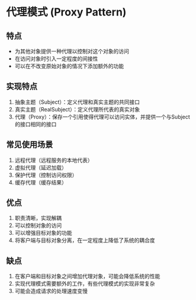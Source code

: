 # 代理模式 (Proxy Pattern)

## 特点
- 为其他对象提供一种代理以控制对这个对象的访问
- 在访问对象时引入一定程度的间接性
- 可以在不改变原始对象的情况下添加额外的功能

## 实现特点
1. 抽象主题（Subject）：定义代理和真实主题的共同接口
2. 真实主题（RealSubject）：定义代理所代表的真实对象
3. 代理（Proxy）：保存一个引用使得代理可以访问实体，并提供一个与Subject的接口相同的接口

## 常见使用场景
1. 远程代理（远程服务的本地代表）
2. 虚拟代理（延迟加载）
3. 保护代理（控制访问权限）
4. 缓存代理（缓存结果）

## 优点
1. 职责清晰，实现解耦
2. 可以控制对象的访问
3. 可以增强目标对象的功能
4. 将客户端与目标对象分离，在一定程度上降低了系统的耦合度

## 缺点
1. 在客户端和目标对象之间增加代理对象，可能会降低系统的性能
2. 实现代理模式需要额外的工作，有些代理模式的实现非常复杂
3. 可能会造成请求的处理速度变慢 